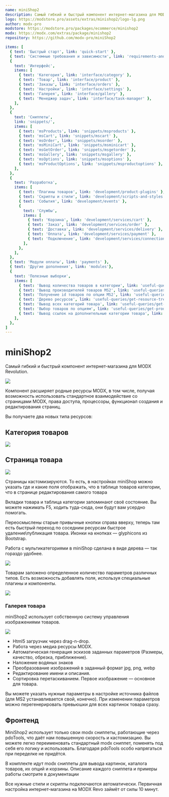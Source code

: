 ```yaml
---
name: miniShop2
description: Самый гибкий и быстрый компонент интернет-магазина для MODX Revolution
logo: https://modstore.pro/assets/extras/minishop2/logo-lg.png
author: modx-pro
modstore: https://modstore.pro/packages/ecommerce/minishop2
modx: https://modx.com/extras/package/minishop2
repository: https://github.com/modx-pro/miniShop2

items: [
  { text: 'Быстрый старт', link: 'quick-start' },
  { text: 'Системные требования и зависимости', link: 'requirements-and-dependencies' },
  {
    text: 'Интерфейс',
    items: [
      { text: 'Категория', link: 'interface/category' },
      { text: 'Товар', link: 'interface/product' },
      { text: 'Заказы', link: 'interface/orders' },
      { text: 'Настройки', link: 'interface/settings' },
      { text: 'Галерея', link: 'interface/gallery' },
      { text: 'Менеджер задач', link: 'interface/task-manager' },
    ],
  },
  {
    text: 'Сниппеты',
    link: 'snippets/',
    items: [
      { text: 'msProducts', link: 'snippets/msproducts' },
      { text: 'msCart', link: 'snippets/mscart' },
      { text: 'msOrder', link: 'snippets/msorder' },
      { text: 'msMiniCart', link: 'snippets/msminicart' },
      { text: 'msGetOrder', link: 'snippets/msgetorder' },
      { text: 'msGallery', link: 'snippets/msgallery' },
      { text: 'msOptions', link: 'snippets/msoptions' },
      { text: 'msProductOptions', link: 'snippets/msproductoptions' },
    ],
  },
  {
    text: 'Разработка',
    items: [
      { text: 'Плагины товаров', link: 'development/product-plugins' },
      { text: 'Скрипты и стили', link: 'development/scripts-and-styles' },
      { text: 'События', link: 'development/events' },
      {
        text: 'Службы',
        items: [
          { text: 'Корзина', link: 'development/services/cart' },
          { text: 'Заказ', link: 'development/services/order' },
          { text: 'Доставка', link: 'development/services/delivery' },
          { text: 'Оплата', link: 'development/services/payment' },
          { text: 'Подключение', link: 'development/services/connection' },
        ],
      },
    ],
  },
  { text: 'Модули оплаты', link: 'payments' },
  { text: 'Другие дополнения', link: 'modules'},
  {
    text: 'Полезные выборки',
    items: [
      { text: 'Вывод количества товаров в категории', link: 'useful-queries/count-category-products' },
      { text: 'Вывод производителей товаров MS2', link: 'useful-queries/get-vendors' },
      { text: 'Получение id товаров по опции MS2', link: 'useful-queries/get-product-id-by-option' },
      { text: 'Дерево ресурсов', link: 'useful-queries/get-resource-tree' },
      { text: 'Вывод всех категорий товара', link: 'useful-queries/get-categories' },
      { text: 'Выбор товаров по опциям', link: 'useful-queries/get-products-by-options' },
      { text: 'Вывод ссылок на дополнительные категории товара', link: 'useful-queries/get-categories-links' },
    ],
  },
]
---
```

# miniShop2

Самый гибкий и быстрый компонент интернет-магазина для MODX Revolution.

![](https://file.modx.pro/files/b/c/f/bcfbd29cf5841b32268b499918a39e86.png)

Компонент расширяет родные ресурсы MODX, в том числе, получая возможность использовать стандартное взаимодействие со страницами MODX, права доступа, процессоры, функционал создания и редактирования страниц.

Вы получаете два новых типа ресурсов:

## Категория товаров

![](https://file.modx.pro/files/0/7/e/07ebf3fae30d22d1010ee9d817466b0e.png)

## Страница товара

![](https://file.modx.pro/files/1/6/3/1630ce8451bd182c60749cc824a8c80e.png)

Страницы кастомизируются. То есть, в настройках miniShop можно указать где и какие поля отображать, что в таблице товаров категории, что в странице редактирования самого товара

Вкладки товара и таблица категории запоминают своё состояние. Вы можете нажимать F5, ходить туда-сюда, они будут вам усердно помогать.

Переосмыслены старые привычные кнопки справа вверху, теперь там есть быстрый переход по соседним ресурсам быстрое удаление\публикация товара. Иконки на кнопках — glyphicons из Bootstrap.

Работа с мультикатегориями в miniShop сделана в виде дерева — так гораздо удобнее.

![](https://file.modx.pro/files/4/b/b/4bb6f97595cacc72fb73e51f51e4e263.png)

Товарам заложено определенное количество параметров различных типов. Есть возможность добавлять поля, используя специальные плагины и компоненты.

![](https://file.modx.pro/files/a/7/c/a7caf8816b9975d414c6b32dbcf38dbf.png)

### Галерея товара

miniShop2 использует собственную систему управления изображениями товаров.

![](https://file.modx.pro/files/4/c/e/4ce58fdd74b771db28969aba8975ab11.png)

- Html5 загрузчик через drag-n-drop.
- Работа через медиа ресурсы MODX.
- Автоматическая генерация эскизов заданных параметров (Размеры, качество, обрезка, приближение).
- Наложение водяных знаков
- Преобразование изображений в заданный формат jpg, png, webp
- Редактирование имени и описания.
- Сортировка перетаскиванием. Первое изображение — основное для товара.

Вы можете указать нужные параметры в настройке источника файлов (для MS2 устанавливается свой, конечно).
При изменении параметров можно перегенерировать превьюшки для всех картинок товара сразу.

## Фронтенд

MiniShop2 использует только свои modx сниппеты, работающие через pdoTools, что даёт нам повышенную скорость и кастомизацию. Вы можете легко переименовать стандартный modx сниппет, поменять под себя его логику и использовать.
Благодаря pdoTools особо напрягаться при переделке не придётся.

В комплекте идут modx сниппеты для вывода картинок, каталога товаров, их опций и корзины.
Описание каждого сниппета и примеры работы смотрите в документации

Все нужные стили и скрипты подключаются автоматически. Первичная настройка интернет-магазина на MODX Revo займёт от силы 10 минут.

